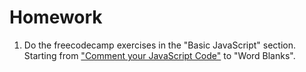 # Homework

1. Do the freecodecamp exercises in the "Basic JavaScript" section. Starting from ["Comment your JavaScript Code"](https://www.freecodecamp.org/challenges/comment-your-javascript-code) to "Word Blanks".
<!-- 1. Complete the ["Progressive Income Tax Calculator"](https://classroom.github.com/a/ysmLQ6-1) assignment. *spoiler help*: [here](http://www.mathcs.emory.edu/~cheung/Courses/170/Syllabus/06/tax.html) -->